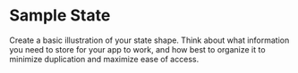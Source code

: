 # Sample State

Create a basic illustration of your state shape. Think about what information you need to store for your app to work, and how best to organize it to minimize duplication and maximize ease of access.
